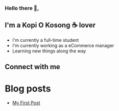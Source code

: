 ### Hello there 👋,

## I'm a Kopi O Kosong ☕ lover
- I'm currently a full-time student
- I'm currently working as a eCommerce manager
- Learning new things along the way

## Connect with me


# Blog posts
<!-- BLOG-POST-LIST:START -->
- [My First Post](https://rwzc.herokuapp.com/my-first-post/)
<!-- BLOG-POST-LIST:END -->